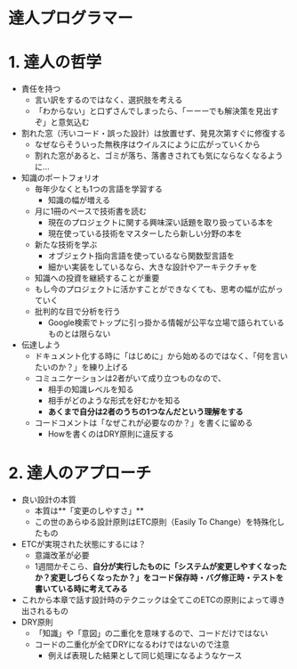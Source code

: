 # 達人プログラマー

# 1. 達人の哲学

- 責任を持つ
  - 言い訳をするのではなく、選択肢を考える
  - 「わからない」と口ずさんでしまったら、「ーーーでも解決策を見出すぞ」と意気込む
- 割れた窓（汚いコード・誤った設計）は放置せず、発見次第すぐに修復する
  - なぜならそういった無秩序はウイルスにように広がっていくから
  - 割れた窓があると、ゴミが落ち、落書きされても気にならなくなるように...
- 知識のポートフォリオ
  - 毎年少なくとも1つの言語を学習する
    - 知識の幅が増える
  - 月に1冊のペースで技術書を読む
    - 現在のプロジェクトに関する興味深い話題を取り扱っている本を
    - 現在使っている技術をマスターしたら新しい分野の本を
  - 新たな技術を学ぶ
    - オブジェクト指向言語を使っているなら関数型言語を
    - 細かい実装をしているなら、大きな設計やアーキテクチャを
  - 知識への投資を継続することが重要
  - もし今のプロジェクトに活かすことができなくても、思考の幅が広がっていく
  - 批判的な目で分析を行う
    - Google検索でトップに引っ掛かる情報が公平な立場で語られているものとは限らない
- 伝達しよう
  - ドキュメント化する時に「はじめに」から始めるのではなく、「何を言いたいのか？」を練り上げる
  - コミュニケーションは2者がいて成り立つものなので、
    - 相手の知識レベルを知る
    - 相手がどのような形式を好むかを知る
    - **あくまで自分は2者のうちの1つなんだという理解をする**
  - コードコメントは「なぜこれが必要なのか？」を書くに留める
    - Howを書くのはDRY原則に違反する

# 2. 達人のアプローチ

- 良い設計の本質
  - 本質は**「変更のしやすさ」**
  - この世のあらゆる設計原則はETC原則（Easily To Change）を特殊化したもの
- ETCが実現された状態にするには？
  - 意識改革が必要
  - 1週間かそこら、**自分が実行したものに「システムが変更しやすくなったか？変更しづらくなったか？」をコード保存時・バグ修正時・テストを書いている時に考えてみる**
- これから本章で話す設計時のテクニックは全てこのETCの原則によって導き出されるもの
- DRY原則
  - 「知識」や「意図」の二重化を意味するので、コードだけではない
  - コードの二重化が全てDRYになるわけではないので注意
    - 例えば表現した結果として同じ処理になるようなケース
